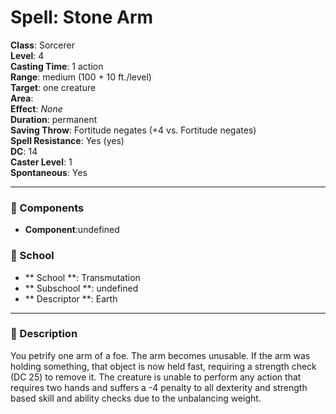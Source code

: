 
# Spell: Stone Arm
**Class**: Sorcerer  
**Level**: 4  
**Casting Time**: 1 action  
**Range**: medium (100 + 10 ft./level)  
**Target**: one creature  
**Area**:   
**Effect**: _None_  
**Duration**: permanent  
**Saving Throw**: Fortitude negates (+4 vs. Fortitude negates)  
**Spell Resistance**: Yes (yes)  
**DC**: 14  
**Caster Level**: 1  
**Spontaneous**: Yes

---

### 🔮 Components
- **Component**:undefined

### 🏫 School
- ** School **: Transmutation
- ** Subschool **: undefined
- ** Descriptor **: Earth
---

### 📜 Description
You petrify one arm of a foe. The arm becomes unusable. If the arm was holding something, that object is now held fast, requiring a strength check (DC 25) to remove it. The creature is unable to perform any action that requires two hands and suffers a -4 penalty to all dexterity and strength based skill and ability checks due to the unbalancing weight.
